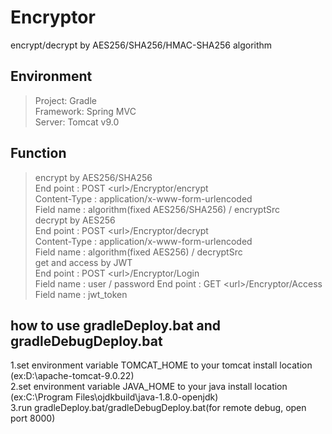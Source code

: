 # Encryptor
encrypt/decrypt by AES256/SHA256/HMAC-SHA256 algorithm  
  
## Environment  
 > Project: Gradle  
 > Framework: Spring MVC    
 > Server: Tomcat v9.0  

## Function  
 > encrypt by AES256/SHA256  
 > End point : POST \<url\>/Encryptor/encrypt   
 > Content-Type : application/x-www-form-urlencoded  
 > Field name : algorithm(fixed AES256/SHA256) / encryptSrc   
 > decrypt by AES256  
 > End point : POST \<url\>/Encryptor/decrypt   
 > Content-Type : application/x-www-form-urlencoded  
 > Field name : algorithm(fixed AES256) / decryptSrc  
 > get and access by JWT  
 > End point : POST \<url\>/Encryptor/Login  
 > Field name : user / password
 > End point : GET \<url\>/Encryptor/Access  
 > Field name : jwt_token
 
## how to use gradleDeploy.bat and gradleDebugDeploy.bat  
 1.set environment variable TOMCAT_HOME to your tomcat install location (ex:D:\apache-tomcat-9.0.22)  
 2.set environment variable JAVA_HOME to your java install location (ex:C:\Program Files\ojdkbuild\java-1.8.0-openjdk)  
 3.run gradleDeploy.bat/gradleDebugDeploy.bat(for remote debug, open port 8000)
 
